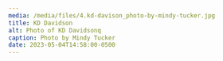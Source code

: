 ```yaml
---
media: /media/files/4.kd-davison_photo-by-mindy-tucker.jpg
title: KD Davidson
alt: Photo of KD Davidsonq
caption: Photo by Mindy Tucker
date: 2023-05-04T14:58:00-0500
---
```

